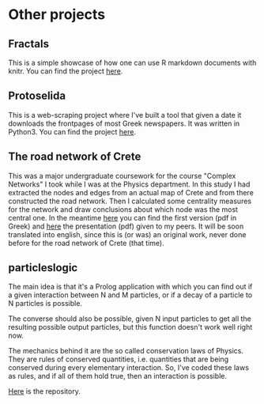 # Other projects

## Fractals
This is a simple showcase of how one can use R markdown documents with knitr.
You can find the project [here](http://mlliarm.github.io/fractals).

## Protoselida
This is a web-scraping project where I've built a tool that given a date it downloads
the frontpages of most Greek newspapers. It was written in Python3.
You can find the project [here](https://github.com/mlliarm/protoselida).

## The road network of Crete
This was a major undergraduate coursework for the course "Complex Networks" I took while I was at the Physics department.
In this study I had extracted the nodes and edges from an actual map of Crete and from there constructed the road network.
Then I calculated some centrality measures for the network and draw conclusions about which node was the most central one.
In the meantime [here](https://drive.google.com/open?id=1-0MZ0eLm6VY-yCHNozEClaTcBg8eHuXb) you can find the first version
(pdf in Greek) and [here](https://drive.google.com/open?id=163SC4eRrVJJEtJ0DVY8Rv2KEl4rheRnR) the presentation (pdf) given to my peers. It will be soon translated into english, since this is (or was) an original work, never done before for the road network of Crete (that time).

## particleslogic
The main idea is that it's a Prolog application with which you can find out if a given interaction between N and M particles, or if a decay of a particle to N particles is possible.

The converse should also be possible, given N input particles to get all the resulting possible output particles, but this function doesn't work well right now.

The mechanics behind it are the so called conservation laws of Physics. They are rules of conserved quantities, i.e. quantities that are being conserved during every elementary interaction. So, I've coded these laws as rules, and if all of them hold true, then an interaction is possible.

[Here](https://github.com/mlliarm/particleslogic) is the repository.
